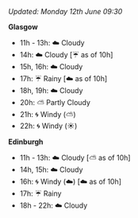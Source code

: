 *Updated: Monday 12th June 09:30*

**Glasgow**

* 11h - 13h: :cloud: Cloudy
* 14h: :cloud: Cloudy [:umbrella: as of 10h]
* 15h, 16h: :cloud: Cloudy
* 17h: :umbrella: Rainy [:cloud: as of 10h]
* 18h, 19h: :cloud: Cloudy
* 20h: :partly_sunny: Partly Cloudy
* 21h: :cyclone: Windy (:partly_sunny:)
* 22h: :cyclone: Windy (:sunny:)

**Edinburgh**

* 11h - 13h: :cloud: Cloudy [:partly_sunny: as of 10h]
* 14h, 15h: :cloud: Cloudy
* 16h: :cyclone: Windy (:cloud:) [:cloud: as of 10h]
* 17h: :umbrella: Rainy
* 18h - 22h: :cloud: Cloudy
